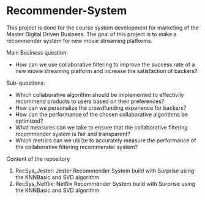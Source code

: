 # Recommender-System
This project is done for the course system development for marketing of the Master Digital Driven Business. The goal of this project is to make a recommender system for new movie streaming platforms.

Main Business question:
- How can we use collaborative filtering to improve the success rate of a new movie streaming platform and increase the satisfaction of backers?

Sub-questions:
- Which collaborative algorithm should be implemented to effectivily recommend products to users based on their preferences?
- How can we personalize the crowdfunding experience for backers?
- How can the performance of the chosen collaborative algorithms be optimized?
- What measures can we take to ensure that the collaborative filtering recommender system is fair and transparent? 
- Which metrics can we utilize to accurately measure the performance of the collaborative filtering recommender system?


Content of the repository

1) RecSys_Jester: Jester Recommender System build with Surprise using the KNNBasic and SVD algorithm
2) RecSys_Netflix: Netflix Recommender System build with Surprise using the KNNBasic and SVD algorithm
